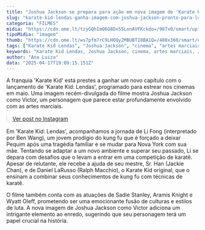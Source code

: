 ```yaml
---
title: "Joshua Jackson se prepara para ação em nova imagem de 'Karate Kid: Lendas'"
slug: "karate-kid-lendas-ganha-imagem-com-joshua-jackson-pronto-para-lutar"
categoria: "FILMES"
midia: "https://cdn.ome.lt/tzyGQhImQ6G8Dx55LonAVFKckdo=/987x0/smart/uploads/conteudo/fotos/karate-kid-lendas_aPxdYSo.png"
tipoMidia: "imagem"
thumb: "https://cdn.ome.lt/ws7pfm7rC9LHOQy2MBUBTI8BA1Q=/480x360/smart/extras/conteudos/karate-kid-legends_c2rFczD.png"
tags: ["Karate Kid Lendas", "Joshua Jackson", "cinema", "artes marciais", "Jackie Chan", "Ralph Macchio"]
keywords: "Karate Kid Lendas, Joshua Jackson, cinema, artes marciais, Jackie Chan, Ralph Macchio"
author: "Ana Luiza"
data: "2025-04-17T19:09:15.151Z"
---
```


A franquia 'Karate Kid' está prestes a ganhar um novo capítulo com o lançamento de 'Karate Kid: Lendas', programado para estrear nos cinemas em maio. Uma imagem recém-divulgada do filme mostra Joshua Jackson como Victor, um personagem que parece estar profundamente envolvido com as artes marciais.

<blockquote class="instagram-media" data-instgrm-permalink="https://www.instagram.com/p/DIjl3Frv1h7/embed/" data-instgrm-version="14" style="width:100%; max-width:540px; margin:1rem auto;"><a href="https://www.instagram.com/p/DIjl3Frv1h7/embed/">Ver post no Instagram</a></blockquote>

Em 'Karate Kid: Lendas', acompanhamos a jornada de Li Fong (interpretado por Ben Wang), um jovem prodígio do kung fu que é forçado a deixar Pequim após uma tragédia familiar e se mudar para Nova York com sua mãe. Tentando se adaptar a um novo ambiente e superar seu passado, Li se depara com desafios que o levam a entrar em uma competição de karatê. Apesar de relutante, ele recebe a ajuda de seu mestre, Sr. Han (Jackie Chan), e de Daniel LaRusso (Ralph Macchio), o Karate Kid original, que o ensinam a combinar seus conhecimentos de kung fu com técnicas de karatê.

O filme também conta com as atuações de Sadie Stanley, Aramis Knight e Wyatt Oleff, prometendo ser uma emocionante fusão de culturas e estilos de luta. A nova imagem de Joshua Jackson como Victor adiciona um intrigante elemento ao enredo, sugerindo que seu personagem terá um papel crucial na história.